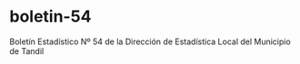 # boletin-54
Boletín Estadístico Nº 54 de la Dirección de Estadística Local del Municipio de Tandil

